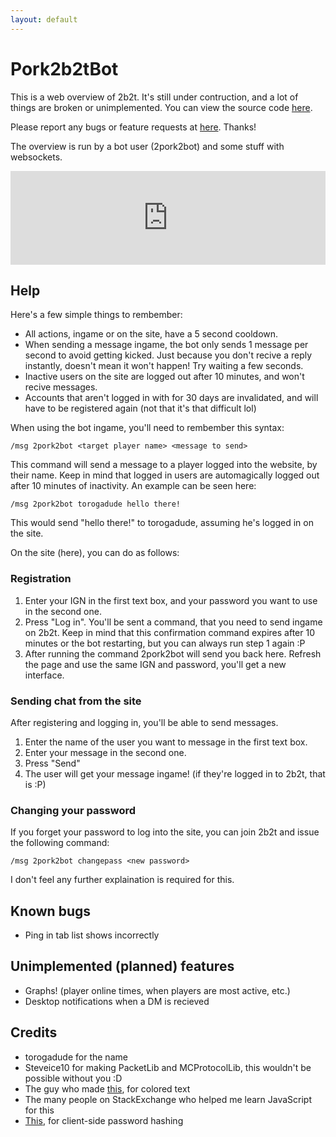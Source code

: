 ```yaml
---
layout: default
---
```


# Pork2b2tBot

This is a web overview of 2b2t. It's still under contruction, and a lot of things are broken or unimplemented. You can view the source code [here](https://github.com/DaMatrix/Pork2b2tBot).

Please report any bugs or feature requests at [here](https://github.com/DaMatrix/Pork2b2tBot/issues). Thanks!

The overview is run by a bot user (2pork2bot) and some stuff with websockets.

<iframe src="http://www.daporkchop.net/Pork2b2tBot/index.html" scrolling="no" style="border: 0; width: 100%;" id="chatframe"></iframe>

## Help

Here's a few simple things to rembember:
- All actions, ingame or on the site, have a 5 second cooldown.
- When sending a message ingame, the bot only sends 1 message per second to avoid getting kicked. Just because you don't recive a reply instantly, doesn't mean it won't happen! Try waiting a few seconds.
- Inactive users on the site are logged out after 10 minutes, and won't recive messages.
- Accounts that aren't logged in with for 30 days are invalidated, and will have to be registered again (not that it's that difficult lol)

When using the bot ingame, you'll need to rembember this syntax:

`/msg 2pork2bot <target player name> <message to send>`

This command will send a message to a player logged into the website, by their name. Keep in mind that logged in users are automagically logged out after 10 minutes of inactivity.
An example can be seen here:

`/msg 2pork2bot torogadude hello there!`

This would send "hello there!" to torogadude, assuming he's logged in on the site.

On the site (here), you can do as follows:

### Registration

1. Enter your IGN in the first text box, and your password you want to use in the second one.
2. Press "Log in". You'll be sent a command, that you need to send ingame on 2b2t. Keep in mind that this confirmation command expires after 10 minutes or the bot restarting, but you can always run step 1 again :P
3. After running the command 2pork2bot will send you back here. Refresh the page and use the same IGN and password, you'll get a new interface.

### Sending chat from the site

After registering and logging in, you'll be able to send messages.

1. Enter the name of the user you want to message in the first text box.
2. Enter your message in the second one.
3. Press "Send"
4. The user will get your message ingame! (if they're logged in to 2b2t, that is :P)

### Changing your password

If you forget your password to log into the site, you can join 2b2t and issue the following command:

`/msg 2pork2bot changepass <new password>`

I don't feel any further explaination is required for this.

## Known bugs

- Ping in tab list shows incorrectly

## Unimplemented (planned) features

- Graphs! (player online times, when players are most active, etc.)
- Desktop notifications when a DM is recieved

## Credits

- torogadude for the name
- Steveice10 for making PacketLib and MCProtocolLib, this wouldn't be possible without you :D
- The guy who made [this](http://stackoverflow.com/a/30313558), for colored text
- The many people on StackExchange who helped me learn JavaScript for this
- [This](https://github.com/Caligatio/jsSHA), for client-side password hashing


<script type="application/javascript">function resizeIFrameToFitContent( iFrame ) { iFrame.height = iFrame.contentWindow.document.body.scrollHeight; }  window.setInterval(function(){ resizeIFrameToFitContent(document.getElementById("chatframe")) }, 50);</script>